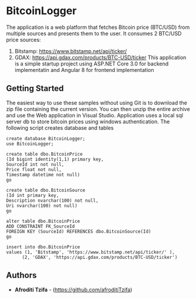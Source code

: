 # BitcoinLogger
The application is a web platform that fetches Bitcoin price (BTC/USD) from multiple sources and presents them to the user.
It consumes 2 BTC/USD price sources:
1. Bitstamp: https://www.bitstamp.net/api/ticker/ 
2. GDAX: https://api.gdax.com/products/BTC-USD/ticker 
This application is a simple startup project using ASP.NET Core 3.0 for backend implementatin and Angular 8 for frontend implementation 


## Getting Started

The easiest way to use these samples without using Git is to download the zip file containing the current version. You can then unzip the entire archive and use the Web application in Visual Studio.
Application uses a local sql server db to store bitcoin prices using windows authentication. 
The following script creates database and tables 
 ```
create database BitcoinLogger;
use BitcoinLogger;

create table dbo.BitcoinPrice
(Id bigint identity(1,1) primary key,
SourceId int not null,
Price float not null,
Timestamp datetime not null)
go

create table dbo.BitcoinSource
(Id int primary key,
Description nvarchar(100) not null,
Uri nvarchar(100) not null)
go

alter table dbo.BitcoinPrice
ADD CONSTRAINT FK_SourceId
FOREIGN KEY (SourceId) REFERENCES dbo.BitcoinSource(Id)
go

insert into dbo.BitcoinPrice
values (1, 'Bitstamp', 'https://www.bitstamp.net/api/ticker/' ),
       (2, 'GDAX', 'https://api.gdax.com/products/BTC-USD/ticker')
 
```

## Authors

* **Afroditi Tzifa** - (https://github.com/afroditiTzifa)

